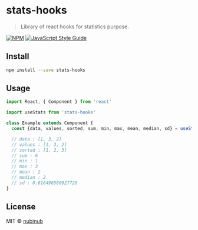 # stats-hooks

> Library of react hooks for statistics purpose.

[![NPM](https://img.shields.io/npm/v/stats-hooks.svg)](https://www.npmjs.com/package/stats-hooks) [![JavaScript Style Guide](https://img.shields.io/badge/code_style-standard-brightgreen.svg)](https://standardjs.com)

## Install

```bash
npm install --save stats-hooks
```

## Usage

```jsx
import React, { Component } from 'react'

import useStats from 'stats-hooks'

class Example extends Component {
  const {data, values, sorted, sum, min, max, mean, median, sd} = useStats([1, 3, 2]);

  // data : [1, 3, 2]
  // values : [1, 3, 2]
  // sorted : [1, 2, 3]
  // sum : 6
  // min : 1
  // max : 3
  // mean : 2
  // median : 2
  // sd : 0.816496580927726
}
```

## License

MIT © [nubinub](https://github.com/nubinub)
